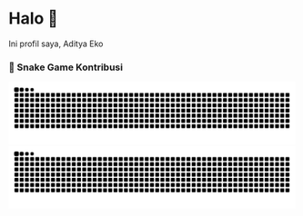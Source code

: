 # Halo 👋
Ini profil saya, Aditya Eko

### 🐍 Snake Game Kontribusi
![GitHub Snake Light](https://raw.githubusercontent.com/adityaeks/adityaeks/output/snake.svg#gh-light-mode-only)
![GitHub Snake Dark](https://raw.githubusercontent.com/adityaeks/adityaeks/output/snake.svg#gh-dark-mode-only)

